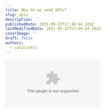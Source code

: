 ```yaml
---
title: Why do we need APIs?
slug: apis
description: ''
publishedDate: 2021-09-22T17:49:44.101Z
lastModifiedDate: 2021-09-22T17:49:44.101Z
coverImage: ''
draft: false
authors:
  - catalinPit
---
```


<Embed
  type="youtube"
  url="https://youtu.be/TvRe8NLbF30?t=149"
  title="Why do we need APIs?"
/>
